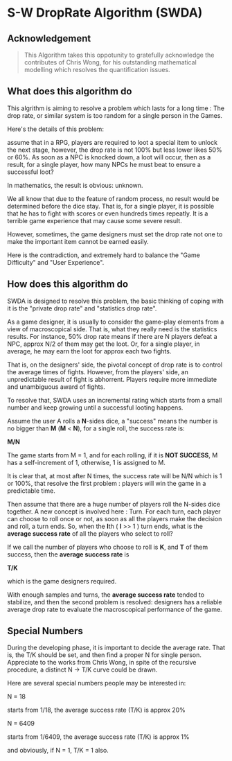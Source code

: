 # S-W DropRate Algorithm (SWDA)
## Acknowledgement

> This Algorithm takes this oppotunity to gratefully acknowledge the contributes of Chris Wong, for his outstanding mathematical modelling which resolves the quantification issues.

## What does this algorithm do

This algrithm is aiming to resolve a problem which lasts for a long time : The drop rate, or similar system is too random for a single person in the Games.

Here's the details of this problem:

assume that in a RPG, players are required to loot a special item to unlock the next stage, however, the drop rate is not 100% but less lower likes 50% or 60%. As soon as a NPC is knocked down, a loot will occur, then as a result, for a single player, how many NPCs he must beat to ensure a successful loot?

In mathematics, the result is obvious: unknown.

We all know that due to the feature of random process, no result would be determined before the dice stay. That is, for a single player, it is possible that he has to fight with scores or even hundreds times repeatly. It is a terrible game experience that may cause some severe result.

However, sometimes, the game designers must set the drop rate not one to make the important item cannot be earned easily.

Here is the contradiction, and extremely hard to balance the "Game Difficulty" and "User Experience".

## How does this algorithm do

SWDA is designed to resolve this problem, the basic thinking of coping with it is the "private drop rate" and "statistics drop rate".

As a game designer, it is usually to consider the game-play elements from a view of macroscopical side. That is, what they really need is the statistics results. For instance, 50% drop rate means if there are N players defeat a NPC, approx N/2 of them may get the loot. Or, for a single player, in average, he may earn the loot for approx each two fights.

That is, on the designers' side, the pivotal concept of drop rate is to control the average times of fights. However, from the players' side, an unpredictable result of fight is abhorrent. Players require more immediate and unambiguous award of fights.

To resolve that, SWDA uses an incremental rating which starts from a small number and keep growing until a successful looting happens.

Assume the user A rolls a **N**-sides dice, a "success" means the number is no bigger than **M** (**M** < **N**), for a single roll, the success rate is:

 **M/N**
 
The game starts from M = 1, and for each rolling, if it is **NOT SUCCESS**, M has a self-increment of 1, otherwise, 1 is assigned to M.

It is clear that, at most after N times, the success rate will be N/N which is 1 or 100%, that resolve the first problem : players will win the game in a predictable time.

Then assume that there are a huge number of players roll the N-sides dice together. A new concept is involved here : Turn. For each turn, each player can choose to roll once or not, as soon as all the players make the decision and roll, a turn ends. So, when the **I**th ( **I** >> 1 ) turn ends, what is the **average success rate** of all the players who select to roll?

If we call the number of players who choose to roll is **K**, and **T** of them success, then the **average success rate** is 

 **T/K**

 which is the game designers required.

 With enough samples and turns, the **average success rate** tended to stabilize, and then the second problem is resolved: designers has a reliable average drop rate to evaluate the macroscopical performance of the game.

 
## Special Numbers

During the developing phase, it is important to decide the average rate. That is, the T/K should be set, and then find a proper N for single person. Appreciate to the works from Chris Wong, in spite of the recursive procedure, a distinct N -> T/K curve could be drawn.

Here are several special numbers people may be interested in:

N = 18

starts from 1/18, the average success rate (T/K) is approx 20%

N = 6409

starts from 1/6409, the average success rate (T/K) is approx 1%

and obviously, if N = 1, T/K = 1 also.

